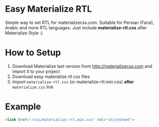 # Easy Materialize RTL
Simple way to set RTL for materializecss.com. Suitable for Persian (Farsi), Arabic and more RTL languages.
Just include **materialize-rtl.css** after Materialize Style :)

# How to Setup
1. Download Materialize last version from http://materializecss.com and import it to your project
2. Download easy materialize rtl css files
3. Import ```materialize-rtl.css``` (or materialize-rtl.min.css) **after** ```materialize.css``` link

# Example
```html
<link href="/css/materialize-rtl.min.css" rel="stylesheet">
```

